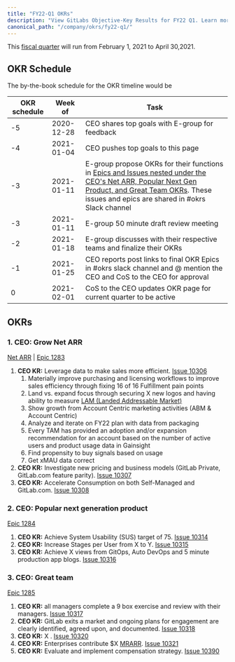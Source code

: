 ```yaml
---
title: "FY22-Q1 OKRs"
description: "View GitLabs Objective-Key Results for FY22 Q1. Learn more here!"
canonical_path: "/company/okrs/fy22-q1/"
---
```


This [fiscal quarter](/handbook/finance/#fiscal-year) will run from February 1, 2021 to April 30,2021.

## OKR Schedule

The by-the-book schedule for the OKR timeline would be

| OKR schedule | Week of | Task |
| ------ | ------ | ------ |
| -5 | 2020-12-28 | CEO shares top goals with E-group for feedback |
| -4 | 2021-01-04 | CEO pushes top goals to this page |
| -3 | 2021-01-11 | E-group propose OKRs for their functions in [Epics and Issues nested under the CEO's Net ARR, Popular Next Gen Product, and Great Team OKRs](/handbook/company/okrs/#executives-propose-okrs-for-their-functions). These issues and epics are shared in #okrs Slack channel|
| -3 | 2021-01-11 | E-group 50 minute draft review meeting |
| -2 | 2021-01-18 | E-group discusses with their respective teams and finalize their OKRs |
| -1 | 2021-01-25 | CEO reports post links to final OKR Epics in #okrs slack channel and @ mention the CEO and CoS to the CEO for approval |
| 0  | 2021-02-01 | CoS to the CEO updates OKR page for current quarter to be active |

## OKRs

### 1. CEO: Grow Net ARR

[Net ARR](/handbook/sales/sales-term-glossary/arr-in-practice/#net-arr) | [Epic 1283](https://gitlab.com/groups/gitlab-com/-/epics/1283)

1. **CEO KR:** Leverage data to make sales more efficient. [Issue 10306](https://gitlab.com/gitlab-com/www-gitlab-com/-/issues/10306)
   1. Materially improve purchasing and licensing workflows to improve sales efficiency through fixing 16 of 16 Fulfillment pain points
   1. Land vs. expand focus through securing X new logos and having ability to measure [LAM (Landed Addressable Market)](/handbook/sales/sales-term-glossary/#landed-addressable-market-lam)
   1. Show growth from Account Centric marketing activities (ABM & Account Centric)
   1. Analyze and iterate on FY22 plan with data from packaging
   1. Every TAM has provided an adoption and/or expansion recommendation for an account based on the number of active users and product usage data in Gainsight
   1. Find propensity to buy signals based on usage
   1. Get xMAU data correct
1. **CEO KR:** Investigate new pricing and business models (GitLab Private, GitLab.com feature parity). [Issue 10307](https://gitlab.com/gitlab-com/www-gitlab-com/-/issues/10307)
1. **CEO KR:** Accelerate Consumption on both Self-Managed and GitLab.com. [Issue 10308](https://gitlab.com/gitlab-com/www-gitlab-com/-/issues/10308)

### 2. CEO: Popular next generation product

[Epic 1284](https://gitlab.com/groups/gitlab-com/-/epics/1284)

1. **CEO KR:** Achieve System Usability (SUS) target of 75. [Issue 10314](https://gitlab.com/gitlab-com/www-gitlab-com/-/issues/10314)
1. **CEO KR:** Increase Stages per User from X to Y. [Issue 10315](https://gitlab.com/gitlab-com/www-gitlab-com/-/issues/10315)
1. **CEO KR:** Achieve X views from GitOps, Auto DevOps and 5 minute production app blogs. [Issue 10316](https://gitlab.com/gitlab-com/www-gitlab-com/-/issues/10316)

### 3. CEO: Great team

[Epic 1285](https://gitlab.com/groups/gitlab-com/-/epics/1285)

1. **CEO KR:** all managers complete a 9 box exercise and review with their managers. [Issue 10317](https://gitlab.com/gitlab-com/www-gitlab-com/-/issues/10317)
1. **CEO KR:** GitLab exits a market and ongoing plans for engagement are clearly identified, agreed upon, and documented. [Issue 10318](https://gitlab.com/gitlab-com/www-gitlab-com/-/issues/10318)
1. **CEO KR:** X . [Issue 10320](https://gitlab.com/gitlab-com/www-gitlab-com/-/issues/10320)
1. **CEO KR:** Enterprises contribute $X [MRARR](/handbook/engineering/infrastructure/performance-indicators/#mrarr). [Issue 10321](https://gitlab.com/gitlab-com/www-gitlab-com/-/issues/10321)
1. **CEO KR:** Evaluate and implement compensation strategy. [Issue 10390](https://gitlab.com/gitlab-com/www-gitlab-com/-/issues/10390)
